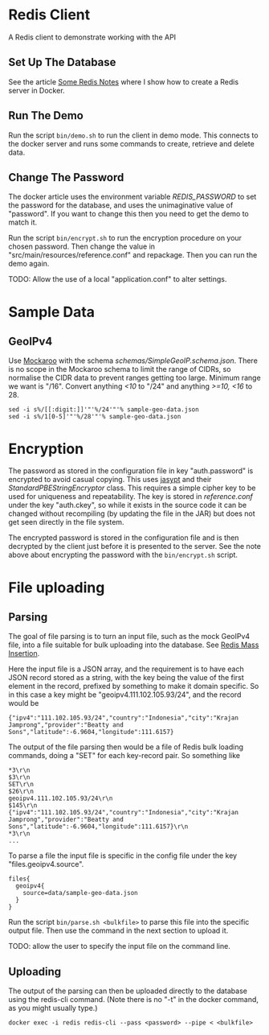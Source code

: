 # Redis Client

A Redis client to demonstrate working with the API

## Set Up The Database

See the article [Some Redis Notes](https://hindmasj.github.io/misc/redis.html) where I show how to create a Redis server in Docker.

## Run The Demo

Run the script ``bin/demo.sh`` to run the client in demo mode. This connects to the docker server and runs some commands to create, retrieve and delete data.

## Change The Password

The docker article uses the environment variable *REDIS_PASSWORD* to set the password for the database, and uses the unimaginative value of "password". If you want to change this then you need to get the demo to match it.

Run the script ``bin/encrypt.sh`` to run the encryption procedure on your chosen password. Then change the value in "src/main/resources/reference.conf" and repackage. Then you can run the demo again.

TODO: Allow the use of a local "application.conf" to alter settings.

# Sample Data

## GeoIPv4

Use [Mockaroo](https://www.mockaroo.com/) with the schema *schemas/SimpleGeoIP.schema.json*. There is no scope in the Mockaroo schema to limit the range of CIDRs, so normalise the CIDR data to prevent ranges getting too large. Minimum range we want is "/16". Convert anything *<10* to "/24" and anything *>=10, <16* to 28.

```
sed -i s%/[[:digit:]]'"'%/24'"'% sample-geo-data.json
sed -i s%/1[0-5]'"'%/28'"'% sample-geo-data.json
```

# Encryption

The password as stored in the configuration file in key "auth.password" is encrypted to avoid casual copying. This uses [jasypt](http://www.jasypt.org/) and their *StandardPBEStringEncryptor* class. This requires a simple cipher key to be used for uniqueness and repeatability. The key is stored in *reference.conf* under the key "auth.ckey", so while it exists in the source code it can be changed without recompiling (by updating the file in the JAR) but does not get seen directly in the file system.

The encrypted password is stored in the configuration file and is then decrypted by the client just before it is presented to the server. See the note above about encrypting the password with the ``bin/encrypt.sh`` script.

# File uploading

## Parsing

The goal of file parsing is to turn an input file, such as the mock GeoIPv4 file, into a file suitable for bulk uploading into the database. See [Redis Mass Insertion](https://redis.io/topics/mass-insert).

Here the input file is a JSON array, and the requirement is to have each JSON record stored as a string, with the key being the value of the first element in the record, prefixed by something to make it domain specific. So in this case a key might be "geoipv4.111.102.105.93/24", and the record would be

``{"ipv4":"111.102.105.93/24","country":"Indonesia","city":"Krajan Jamprong","provider":"Beatty and Sons","latitude":-6.9604,"longitude":111.6157}``

The output of the file parsing then would be a file of Redis bulk loading commands, doing a "SET" for each key-record pair. So something like

```
*3\r\n
$3\r\n
SET\r\n
$26\r\n
geoipv4.111.102.105.93/24\r\n
$145\r\n
{"ipv4":"111.102.105.93/24","country":"Indonesia","city":"Krajan Jamprong","provider":"Beatty and Sons","latitude":-6.9604,"longitude":111.6157}\r\n
*3\r\n
...
```

To parse a file the input file is specific in the config file under the key "files.geoipv4.source".

```
files{
  geoipv4{
    source=data/sample-geo-data.json
  }
}
```

Run the script ``bin/parse.sh <bulkfile>`` to parse this file into the specific output file. Then use the command in the next section to upload it.

TODO: allow the user to specify the input file on the command line.

## Uploading

The output of the parsing can then be uploaded directly to the database using the redis-cli command. (Note there is no "-t" in the docker command, as you might usually type.)

```
docker exec -i redis redis-cli --pass <password> --pipe < <bulkfile>
```
